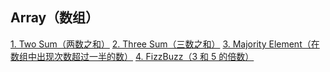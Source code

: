 ## Array（数组）

[1. Two Sum（两数之和）](./TwoSum)
[2. Three Sum（三数之和）](./ThreeSum)
[3. Majority Element（在数组中出现次数超过一半的数）](./MajorityElement)
[4. FizzBuzz（3 和 5 的倍数）](./FizzBuzz)
